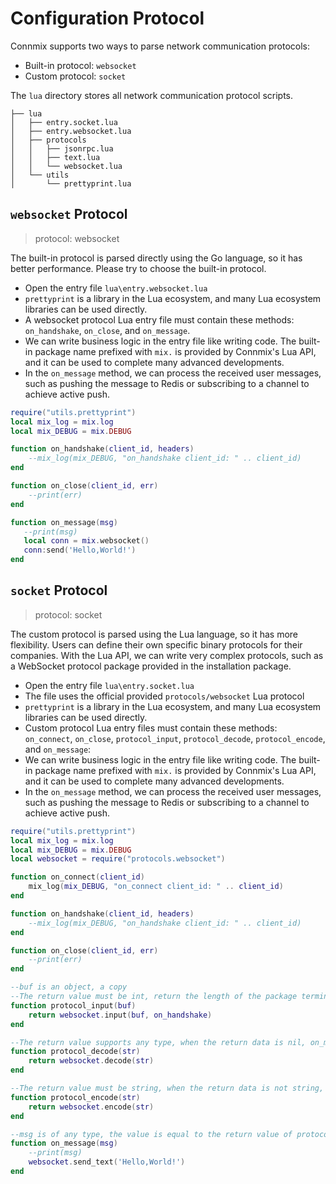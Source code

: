 # Configuration Protocol

Connmix supports two ways to parse network communication protocols:

- Built-in protocol: `websocket`
- Custom protocol: `socket`

The `lua` directory stores all network communication protocol scripts.

```
├── lua
│   ├── entry.socket.lua
│   ├── entry.websocket.lua
│   ├── protocols
│   │   ├── jsonrpc.lua
│   │   ├── text.lua
│   │   └── websocket.lua
│   └── utils
│       └── prettyprint.lua
```

## `websocket` Protocol

> protocol: websocket

The built-in protocol is parsed directly using the Go language, so it has better performance. Please try to choose the built-in protocol.

- Open the entry file `lua\entry.websocket.lua`
- `prettyprint` is a library in the Lua ecosystem, and many Lua ecosystem libraries can be used directly.
- A websocket protocol Lua entry file must contain these methods: `on_handshake`, `on_close`, and `on_message`.
- We can write business logic in the entry file like writing code. The built-in package name prefixed with `mix.` is provided by Connmix's Lua API, and it can be used to complete many advanced developments.
- In the `on_message` method, we can process the received user messages, such as pushing the message to Redis or subscribing to a channel to achieve active push.

```lua
require("utils.prettyprint")
local mix_log = mix.log
local mix_DEBUG = mix.DEBUG

function on_handshake(client_id, headers)
    --mix_log(mix_DEBUG, "on_handshake client_id: " .. client_id)
end

function on_close(client_id, err)
    --print(err)
end

function on_message(msg)
   --print(msg)
   local conn = mix.websocket()
   conn:send('Hello,World!')
end
```

## `socket` Protocol

> protocol: socket

The custom protocol is parsed using the Lua language, so it has more flexibility. Users can define their own specific binary protocols for their companies. With the Lua API, we can write very complex protocols, such as a WebSocket protocol package provided in the installation package.

- Open the entry file `lua\entry.socket.lua`
- The file uses the official provided `protocols/websocket` Lua protocol
- `prettyprint` is a library in the Lua ecosystem, and many Lua ecosystem libraries can be used directly.
- Custom protocol Lua entry files must contain these methods: `on_connect`, `on_close`, `protocol_input`, `protocol_decode`, `protocol_encode`, and `on_message`:
- We can write business logic in the entry file like writing code. The built-in package name prefixed with `mix.` is provided by Connmix's Lua API, and it can be used to complete many advanced developments.
- In the `on_message` method, we can process the received user messages, such as pushing the message to Redis or subscribing to a channel to achieve active push.

```lua
require("utils.prettyprint")
local mix_log = mix.log
local mix_DEBUG = mix.DEBUG
local websocket = require("protocols.websocket")

function on_connect(client_id)
    mix_log(mix_DEBUG, "on_connect client_id: " .. client_id)
end

function on_handshake(client_id, headers)
    --mix_log(mix_DEBUG, "on_handshake client_id: " .. client_id)
end

function on_close(client_id, err)
    --print(err)
end

--buf is an object, a copy
--The return value must be int, return the length of the package termination 0=continue to wait,-1=disconnect
function protocol_input(buf)
    return websocket.input(buf, on_handshake)
end

--The return value supports any type, when the return data is nil, on_message will not be triggered
function protocol_decode(str)
    return websocket.decode(str)
end

--The return value must be string, when the return data is not string, or empty, an error will be returned when sending the message
function protocol_encode(str)
    return websocket.encode(str)
end

--msg is of any type, the value is equal to the return value of protocol_decode
function on_message(msg)
    --print(msg)
    websocket.send_text('Hello,World!')
end
```

